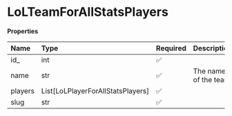 # LoLTeamForAllStatsPlayers

**Properties**

| Name    | Type                              | Required | Description           |
| :------ | :-------------------------------- | :------- | :-------------------- |
| id\_    | int                               | ✅       |                       |
| name    | str                               | ✅       | The name of the team. |
| players | List[LoLPlayerForAllStatsPlayers] | ✅       |                       |
| slug    | str                               | ✅       |                       |
